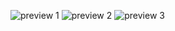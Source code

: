 

![preview 1](https://github.com/Anjana-Subash/my_Tv_Show-React-js/assets/135015486/3e88a02d-19f3-431e-8371-4954c42b4d4c)
![preview 2](https://github.com/Anjana-Subash/my_Tv_Show-React-js/assets/135015486/68f76f6f-f732-4a8d-b3e4-47c432ce0a44)
![preview 3](https://github.com/Anjana-Subash/my_Tv_Show-React-js/assets/135015486/5349e29f-3228-4802-a832-6dd14757fdd5)

